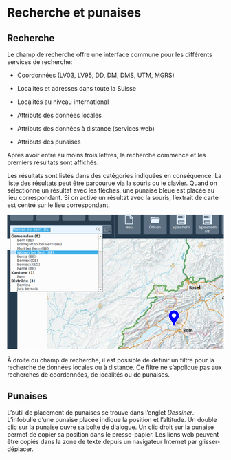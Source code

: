 # Recherche et punaises

## Recherche

Le champ de recherche offre une interface commune pour les différents services de recherche:

-   Coordonnées (LV03, LV95, DD, DM, DMS, UTM, MGRS)

-   Localités et adresses dans toute la Suisse

-   Localités au niveau international

-   Attributs des données locales

-   Attributs des données à distance (services web)

-   Attributs des punaises

Après avoir entré au moins trois lettres, la recherche commence et les premiers résultats sont affichés.

Les résultats sont listés dans des catégories indiquées en conséquence. La liste des résultats peut être parcourue via la souris ou le clavier. Quand on sélectionne un résultat avec les flèches, une punaise bleue est placée au lieu correspondant. Si on active un résultat avec la souris, l’extrait de carte est centré sur le lieu correspondant.

<img src="../media/image2.png" />

À droite du champ de recherche, il est possible de définir un filtre pour la recherche de données locales ou à distance. Ce filtre ne s’applique pas aux recherches de coordonnées, de localités ou de punaises.

## Punaises

L’outil de placement de punaises se trouve dans l’onglet *Dessiner*. L’infobulle d’une punaise placée indique la position et l’altitude. Un double clic sur la punaise ouvre sa boîte de dialogue. Un clic droit sur la punaise permet de copier sa position dans le presse-papier. Les liens web peuvent être copiés dans la zone de texte depuis un navigateur Internet par glisser-déplacer.
